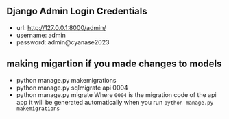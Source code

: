 ## Django Admin Login Credentials
- url:  http://127.0.0.1:8000/admin/
- username: admin
- password: admin@cyanase2023
## making migartion if you made changes to models
- python manage.py makemigrations
- python manage.py sqlmigrate api 0004 
- python manage.py migrate
Where `0004` is the migration code of the api app it will be generated automatically when you run `python manage.py makemigrations`
